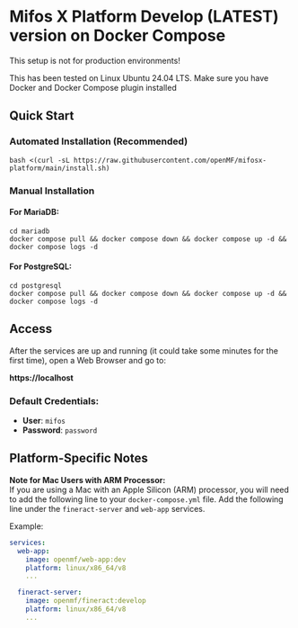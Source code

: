# Mifos X Platform Develop (LATEST) version on Docker Compose

This setup is not for production environments!

This has been tested on Linux Ubuntu 24.04 LTS. Make sure you have Docker and Docker Compose plugin installed

## Quick Start

### Automated Installation (Recommended)
```console
bash <(curl -sL https://raw.githubusercontent.com/openMF/mifosx-platform/main/install.sh)
```

### Manual Installation

#### For MariaDB:
```console
cd mariadb
docker compose pull && docker compose down && docker compose up -d && docker compose logs -d
```

#### For PostgreSQL:
```console
cd postgresql
docker compose pull && docker compose down && docker compose up -d && docker compose logs -d
```

## Access

After the services are up and running (it could take some minutes for the first time), open a Web Browser and go to:

**https://localhost**

### Default Credentials:
- **User**: `mifos`
- **Password**: `password`

## Platform-Specific Notes

**Note for Mac Users with ARM Processor:**  
If you are using a Mac with an Apple Silicon (ARM) processor, you will need to add the following line to your `docker-compose.yml` file. 
Add the following line under the `fineract-server` and `web-app` services.

Example:
```yaml
services:
  web-app:
    image: openmf/web-app:dev
    platform: linux/x86_64/v8
    ...

  fineract-server:
    image: openmf/fineract:develop
    platform: linux/x86_64/v8
    ...
```
